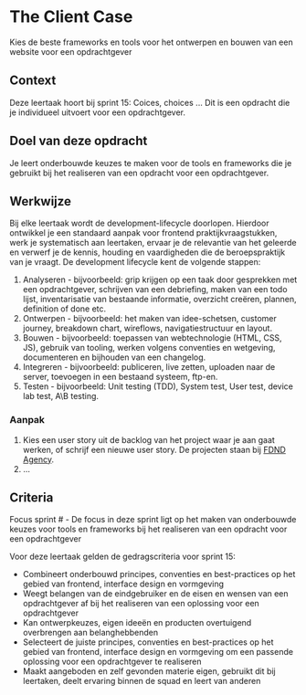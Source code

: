 <!--
De conventie voor naamgeving is sprintnaam-(sub)taaknaam
Topics: (sub)task semester-naam, semesternummer, sprint-naam, sprint-nummer
-->

# The Client Case

Kies de beste frameworks en tools voor het ontwerpen en bouwen van een website voor een opdrachtgever 

## Context
Deze leertaak hoort bij sprint 15: Coices, choices ... Dit is een opdracht die je individueel uitvoert voor een opdrachtgever.

## Doel van deze opdracht
Je leert onderbouwde keuzes te maken voor de tools en frameworks die je gebruikt bij het realiseren van een opdracht voor een opdrachtgever.

## Werkwijze
Bij elke leertaak wordt de development-lifecycle doorlopen. Hierdoor ontwikkel je een standaard aanpak voor frontend praktijkvraagstukken, werk je systematisch aan leertaken, ervaar je de relevantie van het geleerde en verwerf je de kennis, houding en vaardigheden die de beroepspraktijk van je vraagt.
De development lifecycle kent de volgende stappen:

1. Analyseren - bijvoorbeeld: grip krijgen op een taak door gesprekken met een opdrachtgever, schrijven van een debriefing, maken van een todo lijst, inventarisatie van bestaande informatie, overzicht creëren, plannen, definition of done etc.
2. Ontwerpen - bijvoorbeeld: het maken van idee-schetsen, customer journey, breakdown chart, wireflows, navigatiestructuur en layout.
3. Bouwen - bijvoorbeeld: toepassen van webtechnologie (HTML, CSS, JS), gebruik van tooling, werken volgens conventies en wetgeving, documenteren en bijhouden van een changelog.
4. Integreren - bijvoorbeeld: publiceren, live zetten, uploaden naar de server, toevoegen in een bestaand systeem, ftp-en.
5. Testen - bijvoorbeeld: Unit testing (TDD), System test, User test, device lab test, A\B testing.

### Aanpak

1. Kies een user story uit de backlog van het project waar je aan gaat werken, of schrijf een nieuwe user story.  De projecten staan bij [FDND Agency](https://github.com/fdnd-agency).
2. ...



## Criteria

Focus sprint # - De focus in deze sprint ligt op het maken van onderbouwde keuzes voor tools en frameworks bij het realiseren van een opdracht voor een opdrachtgever

Voor deze leertaak gelden de gedragscriteria voor sprint 15: 
* Combineert onderbouwd principes, conventies en best-practices op het gebied van frontend, interface design en vormgeving
* Weegt belangen van de eindgebruiker en de eisen en wensen van een opdrachtgever af bij het realiseren van een oplossing voor een opdrachtgever
* Kan ontwerpkeuzes, eigen ideeën en producten overtuigend overbrengen aan belanghebbenden
* Selecteert de juiste principes, conventies en best-practices op het gebied van frontend, interface design en vormgeving om een passende oplossing voor een opdrachtgever te realiseren
* Maakt aangeboden en zelf gevonden materie eigen, gebruikt dit bij leertaken, deelt ervaring binnen de squad en leert van anderen







